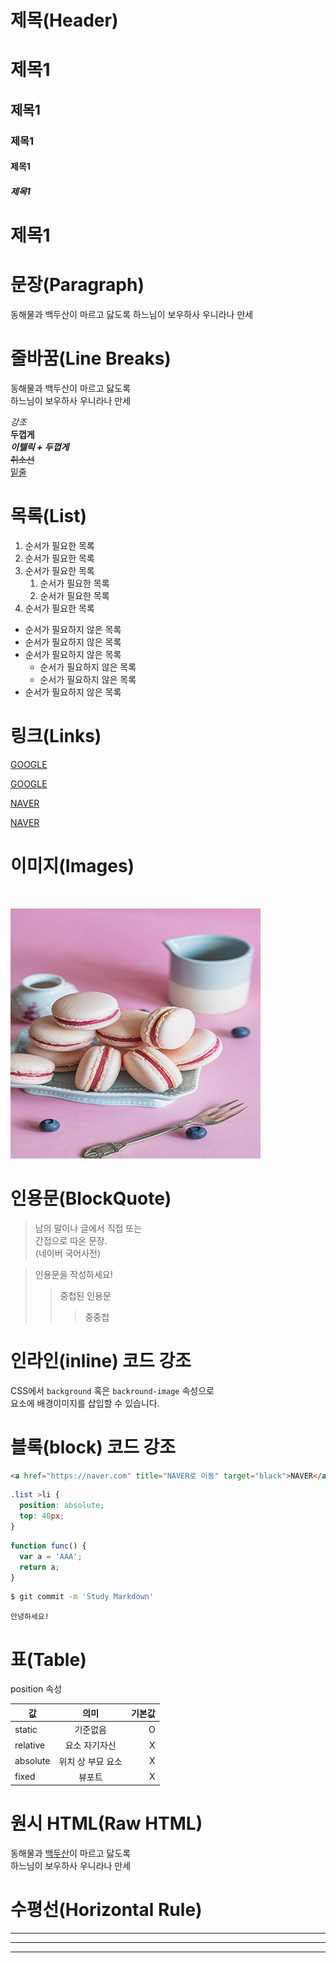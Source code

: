 # 제목(Header)

# 제목1

## 제목1
### 제목1
#### 제목1
##### 제목1
# 제목1

# 문장(Paragraph)

동해물과 백두산이 마르고 닳도록
하느님이 보우하사 우니라나 만세

# 줄바꿈(Line Breaks)

동해물과 백두산이 마르고 닳도록  
하느님이 보우하사 우니라나 만세

_강조_  
**두껍게**  
**_이텔릭 + 두껍게_**  
~~취소선~~  
<u>밑줄</u>

# 목록(List)
1. 순서가 필요한 목록
1. 순서가 필요한 목록
1. 순서가 필요한 목록
    1. 순서가 필요한 목록
    1. 순서가 필요한 목록
1. 순서가 필요한 목록  



- 순서가 필요하지 않은 목록  
- 순서가 필요하지 않은 목록  
- 순서가 필요하지 않은 목록  
    - 순서가 필요하지 않은 목록  
    - 순서가 필요하지 않은 목록  
- 순서가 필요하지 않은 목록  


# 링크(Links)

<a href="https://google.com">GOOGLE</a>

[GOOGLE](https://gogle.com)

<a href="https://naver.com" title="NAVER로 이동" target="blacK">NAVER</a>

[NAVER](https://naver.com "NAVER로 이동")


# 이미지(Images)

![]()

[![macaron](./macaron.jpg)](https://www.naver.com/)


# 인용문(BlockQuote)

> 남의 말이나 글에서 직접 또는  
간접으로 따온 문장.  
> (네이버 국어사전)

> 인용문을 작성하세요!
>> 중첩된 인용문
>>> 중중첩

# 인라인(inline) 코드 강조

CSS에서 `background` 혹은 `backround-image` 속성으로  
요소에 배경이미지를 삽입할 수 있습니다.

# 블록(block) 코드 강조

```html
<a href="https://naver.com" title="NAVER로 이동" target="black">NAVER</a>
```

```css
.list >li {
  position: absolute;
  top: 40px;
}
```

```javascript
function func() {
  var a = 'AAA';
  return a;
}
```

```bash
$ git commit -m 'Study Markdown'
```

``` plaintext
안녕하세요!
```


# 표(Table)

position 속성

값 | 의미 | 기본값 |  
--|:--:|--:             
static | 기준없음 | O  
relative | 요소 자기자신 | X
absolute | 위치 상 부묘 요소 | X
fixed | 뷰포트 | X



# 원시 HTML(Raw HTML)

동해물과 <span style="text-decoration: underline;">백두산</span>이 마르고 닳도록  
하느님이 보우하사 우니라나 만세


# 수평선(Horizontal Rule)

---

<hr>

---